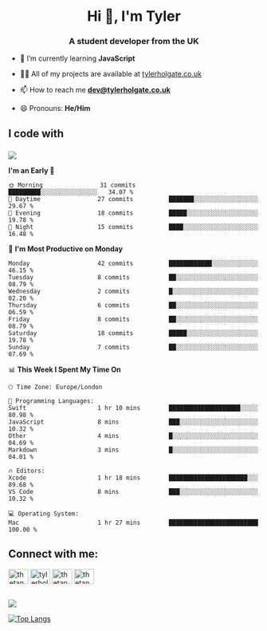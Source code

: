 <h1 align="center">Hi 👋, I'm Tyler</h1>
<h3 align="center">A student developer from the UK</h3>

- 🌱 I’m currently learning **JavaScript**

- 👨‍💻 All of my projects are available at [tylerholgate.co.uk](tylerholgate.co.uk)

- 📫 How to reach me **dev@tylerholgate.co.uk**

- 😄 Pronouns: **He/Him**

<h2 align="left">I code with</h2>

###

<p align="left">
  <a href="https://skillicons.dev">
    <img src="https://skillicons.dev/icons?i=swift,html,css,py,vscode,apple" />
  </a>
</p>

<!--START_SECTION:waka-->
**I'm an Early 🐤** 

```text
🌞 Morning                31 commits          █████████░░░░░░░░░░░░░░░░   34.07 % 
🌆 Daytime                27 commits          ███████░░░░░░░░░░░░░░░░░░   29.67 % 
🌃 Evening                18 commits          █████░░░░░░░░░░░░░░░░░░░░   19.78 % 
🌙 Night                  15 commits          ████░░░░░░░░░░░░░░░░░░░░░   16.48 % 
```
📅 **I'm Most Productive on Monday** 

```text
Monday                   42 commits          ████████████░░░░░░░░░░░░░   46.15 % 
Tuesday                  8 commits           ██░░░░░░░░░░░░░░░░░░░░░░░   08.79 % 
Wednesday                2 commits           █░░░░░░░░░░░░░░░░░░░░░░░░   02.20 % 
Thursday                 6 commits           ██░░░░░░░░░░░░░░░░░░░░░░░   06.59 % 
Friday                   8 commits           ██░░░░░░░░░░░░░░░░░░░░░░░   08.79 % 
Saturday                 18 commits          █████░░░░░░░░░░░░░░░░░░░░   19.78 % 
Sunday                   7 commits           ██░░░░░░░░░░░░░░░░░░░░░░░   07.69 % 
```


📊 **This Week I Spent My Time On** 

```text
🕑︎ Time Zone: Europe/London

💬 Programming Languages: 
Swift                    1 hr 10 mins        ████████████████████░░░░░   80.98 % 
JavaScript               8 mins              ███░░░░░░░░░░░░░░░░░░░░░░   10.32 % 
Other                    4 mins              █░░░░░░░░░░░░░░░░░░░░░░░░   04.69 % 
Markdown                 3 mins              █░░░░░░░░░░░░░░░░░░░░░░░░   04.01 % 

🔥 Editors: 
Xcode                    1 hr 18 mins        ██████████████████████░░░   89.68 % 
VS Code                  8 mins              ███░░░░░░░░░░░░░░░░░░░░░░   10.32 % 

💻 Operating System: 
Mac                      1 hr 27 mins        █████████████████████████   100.00 % 
```


<!--END_SECTION:waka-->

<h2 align="left">Connect with me:</h3>
<p align="left">
<a href="https://twitter.com/thetankty" target="blank"><img align="center" src="https://raw.githubusercontent.com/rahuldkjain/github-profile-readme-generator/master/src/images/icons/Social/twitter.svg" alt="thetankty" height="30" width="40" /></a>
<a href="https://linkedin.com/in/tyler-holgate" target="blank"><img align="center" src="https://raw.githubusercontent.com/rahuldkjain/github-profile-readme-generator/master/src/images/icons/Social/linked-in-alt.svg" alt="tylerholgate" height="30" width="40" /></a>
<a href="https://instagram.com/thetankty" target="blank"><img align="center" src="https://raw.githubusercontent.com/rahuldkjain/github-profile-readme-generator/master/src/images/icons/Social/instagram.svg" alt="thetankty" height="30" width="40" /></a>
<a href="https://www.youtube.com/@thetankty" target="blank"><img align="center" src="https://raw.githubusercontent.com/rahuldkjain/github-profile-readme-generator/master/src/images/icons/Social/youtube.svg" alt="thetankty" height="30" width="40" /></a>
</p>

<br clear="both">

<!-- <div align="center">
  <a href="https://open.spotify.com/user/tyholgate16">
    <img src="https://spotify-recently-played-readme.vercel.app/api?user=tyholgate16&count=1&unique=true" alt="Spotify recently played"  />
  </a>
</div>
-->

<div align="left">
  <a href= "https://spotify-github-profile.vercel.app/api/view.svg?uid=tyholgate16&redirect=true">
    <img src="https://spotify-github-profile.vercel.app/api/view.svg?uid=tyholgate16&cover_image=true&theme=natemoo-re&show_offline=true&background_color=5900ff&interchange=false&bar_color=8000ff&bar_color_cover=false" />
  </a>
  
   <a href="#">![Top Langs](https://github-readme-stats.vercel.app/api/top-langs/?username=thetankty&layout=compact&theme=midnight-purple&count_private=true&hide_border=true)</a>
</div>

###


